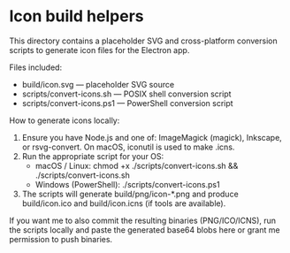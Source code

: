 # Icon build helpers

This directory contains a placeholder SVG and cross-platform conversion scripts to generate icon files for the Electron app.

Files included:
- build/icon.svg — placeholder SVG source
- scripts/convert-icons.sh — POSIX shell conversion script
- scripts/convert-icons.ps1 — PowerShell conversion script

How to generate icons locally:
1. Ensure you have Node.js and one of: ImageMagick (magick), Inkscape, or rsvg-convert. On macOS, iconutil is used to make .icns.
2. Run the appropriate script for your OS:
   - macOS / Linux: chmod +x ./scripts/convert-icons.sh && ./scripts/convert-icons.sh
   - Windows (PowerShell): ./scripts/convert-icons.ps1
3. The scripts will generate build/png/icon-*.png and produce build/icon.ico and build/icon.icns (if tools are available).

If you want me to also commit the resulting binaries (PNG/ICO/ICNS), run the scripts locally and paste the generated base64 blobs here or grant me permission to push binaries.
